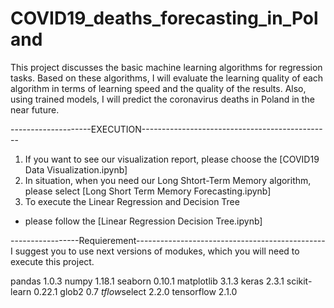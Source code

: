# COVID19_deaths_forecasting_in_Poland
This project discusses the basic machine learning algorithms for regression tasks. Based on these algorithms, I will evaluate the learning quality of each algorithm in terms of learning speed and the quality of the results. Also, using trained models, I will predict the coronavirus deaths in Poland in the near future.


--------------------EXECUTION-----------------------------------------------
1. If you want to see our visualization report, please choose the
[COVID19 Data Visualization.ipynb] 
2. In situation, when you need our Long Shtort-Term Memory algorithm, 
please select [Long Short Term Memory
Forecasting.ipynb] 
3. To execute the Linear Regression and Decision Tree
- please follow the [Linear Regression Decision Tree.ipynb]


-----------------Requierement-----------------------------------------------
I suggest you to use next versions of modukes, which you will need to
execute this project.

pandas 		1.0.3 
numpy 		1.18.1 
seaborn 	0.10.1 
matplotlib 	3.1.3 
keras 		2.3.1
scikit-learn 	0.22.1 
glob2 		0.7 
*tflow*select 	2.2.0 
tensorflow 	2.1.0

